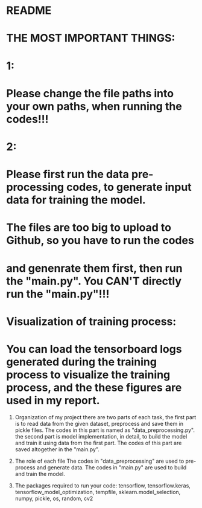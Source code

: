 # README

# THE MOST IMPORTANT THINGS:
#   1:
#       Please change the file paths into your own paths, when running the codes!!!
#   2:
#       Please first run the data pre-processing codes, to generate input data for training the model.
#       The files are too big to upload to Github, so you have to run the codes 
#       and genenrate them first, then run the "main.py". You CAN'T directly run the "main.py"!!!
# Visualization of training process:
#   You can load the tensorboard logs generated during the training process to visualize the training process, and the these figures are used in my report.


1. Organization of my project
    there are two parts of each task, 
    the first part is to read data from the given dataset, preprocess and save them in pickle files. The codes in this part is named as "data_preprocessing.py".
    the second part is model implementation, in detail, to build the model and train it using data from the first part. The codes of this part are saved altogether in the "main.py".
    
2. The role of each file
    The codes in "data_preprocessing" are used to pre-process and generate data.
    The codes in "main.py" are used to build and train the model.
    
3. The packages required to run your code:
    tensorflow,
    tensorflow.keras,
    tensorflow_model_optimization,
    tempfile,
    sklearn.model_selection,
    numpy,
    pickle,
    os,
    random,
    cv2